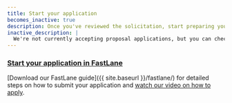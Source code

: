 ```yaml
---
title: Start your application
becomes_inactive: true
description: Once you've reviewed the solicitation, start preparing your Phase I application in FastLane.
inactive_description: |
  We're not currently accepting proposal applications, but you can check out our most recent [SBIR solicitation](https://www.nsf.gov/pubs/2017/nsf17544/nsf17544.htm) and [STTR solicitation](https://www.nsf.gov/pubs/2017/nsf17545/nsf17545.htm). 
---
```


### [Start your application in FastLane](#)

[Download our FastLane guide]({{ site.baseurl }}/fastlane/) for detailed steps on how to submit your application and [watch our video on how to apply](https://www.youtube.com/watch?v=-0lhmfczIJ8&feature=youtu.be).
